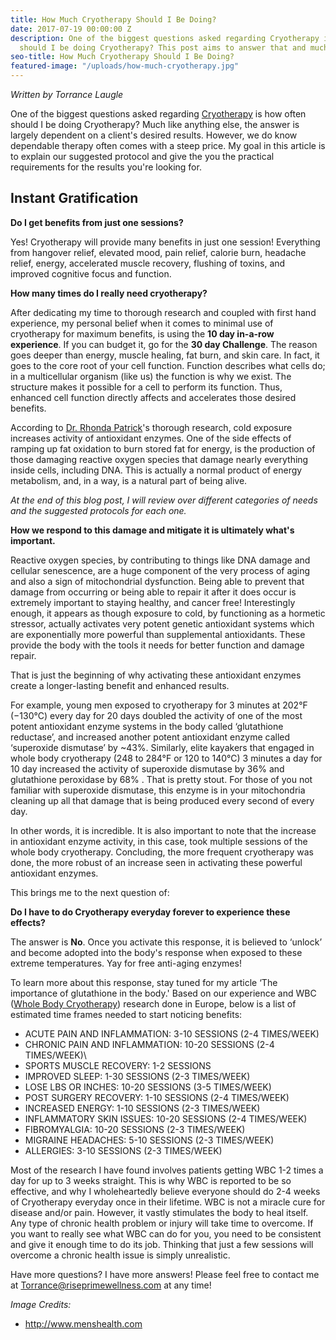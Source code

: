 ```yaml
---
title: How Much Cryotherapy Should I Be Doing?
date: 2017-07-19 00:00:00 Z
description: One of the biggest questions asked regarding Cryotherapy is how often
  should I be doing Cryotherapy? This post aims to answer that and much more!
seo-title: How Much Cryotherapy Should I Be Doing?
featured-image: "/uploads/how-much-cryotherapy.jpg"
---
```


_Written by Torrance Laugle_

One of the biggest questions asked regarding [Cryotherapy](/cryotherapy) is how often should I be doing Cryotherapy? Much like anything else, the answer is largely dependent on a client's desired results. However, we do know dependable therapy often comes with a steep price. My goal in this article is to explain our suggested protocol and give the you the practical requirements for the results you're looking for.

## Instant Gratification

**Do I get benefits from just one sessions?**

Yes! Cryotherapy will provide many benefits in just one session! Everything from hangover relief, elevated mood, pain relief, calorie burn, headache relief, energy, accelerated muscle recovery, flushing of toxins, and improved cognitive focus and function.

**How many times do I really need cryotherapy?**

After dedicating my time to thorough research and coupled with first hand experience, my personal belief when it comes to minimal use of cryotherapy for maximum benefits, is using the **10 day in-a-row experience**. If you can budget it, go for the **30 day Challenge**. The reason goes deeper than energy, muscle healing, fat burn, and skin care. In fact, it goes to the core root of your cell function. Function describes what cells do; in a multicellular organism (like us) the function is why we exist. The structure makes it possible for a cell to perform its function. Thus, enhanced cell function directly affects and accelerates those desired benefits.

According to [Dr. Rhonda Patrick](https://www.foundmyfitness.com/about-dr-rhonda-patrick/)'s thorough research, cold exposure increases activity of antioxidant enzymes. One of the side effects of ramping up fat oxidation to burn stored fat for energy, is the production of those damaging reactive oxygen species that damage nearly everything inside cells, including DNA. This is actually a normal product of energy metabolism, and, in a way, is a natural part of being alive.

_At the end of this blog post, I will review over different categories of needs and the suggested protocols for each one._

**How we respond to this damage and mitigate it is ultimately what's important.**

Reactive oxygen species, by contributing to things like DNA damage and cellular senescence, are a huge component of the very process of aging and also a sign of mitochondrial dysfunction. Being able to prevent that damage from occurring or being able to  repair it after it does occur is extremely important to staying healthy, and cancer free!  Interestingly enough, it appears as though exposure to cold, by functioning as a hormetic stressor, actually activates very potent genetic antioxidant systems which are exponentially more powerful than supplemental antioxidants. These provide the body with the tools it needs for better function and damage repair.

That is just the beginning of why activating these antioxidant enzymes create a longer-lasting benefit and enhanced results.

For example, young men exposed to cryotherapy for 3 minutes at ­202°F (−130°C) every day for 20 days doubled the activity of one of the most potent antioxidant enzyme systems in the body called ‘glutathione reductase’, and increased another potent antioxidant enzyme called ‘superoxide dismutase’ by ~43%. Similarly, elite kayakers that engaged in whole body cryotherapy (­248 to ­284°F or ­120 to  ­140°C) 3 minutes a day for 10 day increased the activity of superoxide dismutase by 36% and glutathione peroxidase by 68% . That is pretty stout. For those of you not familiar with superoxide dismutase, this enzyme is in your mitochondria cleaning up all that damage that is being produced every second of every day.

In other words, it is incredible. It is also important to note that the increase in antioxidant enzyme activity, in this case, took multiple sessions of the whole body cryotherapy. Concluding, the more frequent cryotherapy was done, the more robust of an increase seen in activating these powerful antioxidant enzymes.

This brings me to the next question of:

**Do I have to do Cryotherapy everyday forever to experience these effects?**

The answer is **No**. Once you activate this response, it is believed to ‘unlock’ and become adopted into the body's response when exposed to these extreme temperatures. Yay for free anti-aging enzymes!

To learn more about this response, stay tuned for my article ‘The importance of glutathione in the body.'
Based on our experience and WBC ([Whole Body Cryotherapy](/cryotherapy)) research done in Europe, below is a list of estimated time frames needed to start noticing benefits:

- ACUTE PAIN AND INFLAMMATION: 3-10 SESSIONS (2-4 TIMES/WEEK)
- CHRONIC PAIN AND INFLAMMATION: 10-20 SESSIONS (2-4 TIMES/WEEK)\
- SPORTS MUSCLE RECOVERY: 1-2 SESSIONS
- IMPROVED SLEEP: 1-30 SESSIONS (2-3 TIMES/WEEK)
- LOSE LBS OR INCHES: 10-20 SESSIONS (3-5 TIMES/WEEK)
- POST SURGERY RECOVERY: 1-10 SESSIONS (2-4 TIMES/WEEK)
- INCREASED ENERGY: 1-10 SESSIONS (2-3 TIMES/WEEK)
- INFLAMMATORY SKIN ISSUES: 10-20 SESSIONS (2-4 TIMES/WEEK)
- FIBROMYALGIA: 10-20 SESSIONS (2-3 TIMES/WEEK)
- MIGRAINE HEADACHES: 5-10 SESSIONS (2-3 TIMES/WEEK)
- ALLERGIES: 3-10 SESSIONS (2-3 TIMES/WEEK)

Most of the research I have found involves patients getting WBC 1-2 times a day for up to 3 weeks straight. This is why WBC is reported to be so effective, and why I wholeheartedly believe everyone should do 2-4 weeks of Cryotherapy everyday once in their lifetime. WBC is not a miracle cure for disease and/or pain. However, it vastly stimulates the body to heal itself. Any type of chronic health problem or injury will take time to overcome. If you want to really see what WBC can do for you, you need to be consistent and give it enough time to do its job. Thinking that just a few sessions will overcome a chronic health issue is simply unrealistic.

Have more questions? I have more answers! Please feel free to contact me at <a href="mailto:torrance@riseprimewellness.com">Torrance@riseprimewellness.com</a> at any time!

_Image Credits:_
- http://www.menshealth.com
